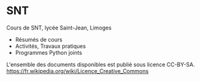 # SNT

Cours de SNT, lycée Saint-Jean, Limoges
- Résumés de cours
- Activités, Travaux pratiques
- Programmes Python joints


L'ensemble des documents disponibles est publié sous licence CC-BY-SA. https://fr.wikipedia.org/wiki/Licence_Creative_Commons
